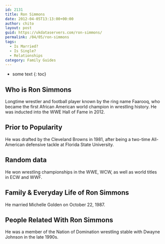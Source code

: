 ```yaml
---
id: 2131
title: Ron Simmons
date: 2012-04-05T13:13:00+00:00
author: chito
layout: post
guid: https://ukdataservers.com/ron-simmons/
permalink: /04/05/ron-simmons
tags:
  - Is Married?
  - Is Single?
  - Relationships
category: Family Guides
---
```


* some text
{: toc}
          
          
## Who is  Ron Simmons
                  
                  
                  
Longtime wrestler and football player known by the ring name Faarooq, who became the first African American world champion in wrestling history. He was inducted into the WWE Hall of Fame in 2012.
                  
                
                
                
## Prior to Popularity 
                  
                  
                  
He was drafted by the Cleveland Browns in 1981, after being a two-time All-American defensive tackle at Florida State University.
                  
                
                
                
## Random data 
                  
                  
                  
He won wrestling championships in the WWE, WCW, as well as world titles in ECW and WWF.
                  
                
                
                
## Family & Everyday Life of Ron Simmons
                  
                  
                  
He married Michelle Golden on October 22, 1987.
                  
                
                
                
## People Related With  Ron Simmons
                  
                  
                  
He was a member of the Nation of Domination wrestling stable with Dwayne Johnson in the late 1990s.
                  
                
              
            
          
          
          
    
    
  
